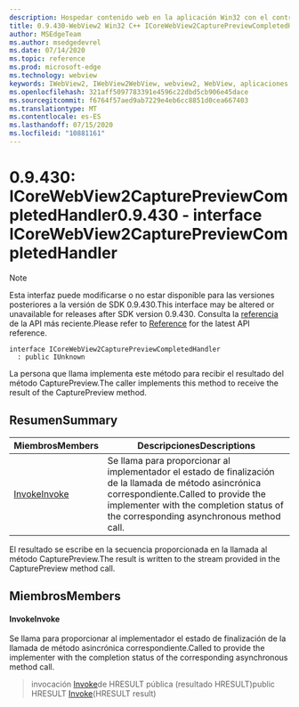 ```yaml
---
description: Hospedar contenido web en la aplicación Win32 con el control Microsoft Edge WebView2
title: 0.9.430-WebView2 Win32 C++ ICoreWebView2CapturePreviewCompletedHandler
author: MSEdgeTeam
ms.author: msedgedevrel
ms.date: 07/14/2020
ms.topic: reference
ms.prod: microsoft-edge
ms.technology: webview
keywords: IWebView2, IWebView2WebView, webview2, WebView, aplicaciones Win32, Win32, Edge, ICoreWebView2, ICoreWebView2Host, control de explorador, HTML Edge
ms.openlocfilehash: 321aff5097783391e4596c22dbd5cb906e45dace
ms.sourcegitcommit: f6764f57aed9ab7229e4eb6cc8851d0cea667403
ms.translationtype: MT
ms.contentlocale: es-ES
ms.lasthandoff: 07/15/2020
ms.locfileid: "10881161"
---
```

# <span data-ttu-id="6851c-104">0.9.430: ICoreWebView2CapturePreviewCompletedHandler</span><span class="sxs-lookup"><span data-stu-id="6851c-104">0.9.430 - interface ICoreWebView2CapturePreviewCompletedHandler</span></span> 

> [!NOTE]
> <span data-ttu-id="6851c-105">Esta interfaz puede modificarse o no estar disponible para las versiones posteriores a la versión de SDK 0.9.430.</span><span class="sxs-lookup"><span data-stu-id="6851c-105">This interface may be altered or unavailable for releases after SDK version 0.9.430.</span></span> <span data-ttu-id="6851c-106">Consulta la [referencia](../../../webview2-api-reference.md) de la API más reciente.</span><span class="sxs-lookup"><span data-stu-id="6851c-106">Please refer to [Reference](../../../webview2-api-reference.md) for the latest API reference.</span></span>

```
interface ICoreWebView2CapturePreviewCompletedHandler
  : public IUnknown
```

<span data-ttu-id="6851c-107">La persona que llama implementa este método para recibir el resultado del método CapturePreview.</span><span class="sxs-lookup"><span data-stu-id="6851c-107">The caller implements this method to receive the result of the CapturePreview method.</span></span>

## <span data-ttu-id="6851c-108">Resumen</span><span class="sxs-lookup"><span data-stu-id="6851c-108">Summary</span></span>

 <span data-ttu-id="6851c-109">Miembros</span><span class="sxs-lookup"><span data-stu-id="6851c-109">Members</span></span>                        | <span data-ttu-id="6851c-110">Descripciones</span><span class="sxs-lookup"><span data-stu-id="6851c-110">Descriptions</span></span>
--------------------------------|---------------------------------------------
[<span data-ttu-id="6851c-111">Invoke</span><span class="sxs-lookup"><span data-stu-id="6851c-111">Invoke</span></span>](#invoke) | <span data-ttu-id="6851c-112">Se llama para proporcionar al implementador el estado de finalización de la llamada de método asincrónica correspondiente.</span><span class="sxs-lookup"><span data-stu-id="6851c-112">Called to provide the implementer with the completion status of the corresponding asynchronous method call.</span></span>

<span data-ttu-id="6851c-113">El resultado se escribe en la secuencia proporcionada en la llamada al método CapturePreview.</span><span class="sxs-lookup"><span data-stu-id="6851c-113">The result is written to the stream provided in the CapturePreview method call.</span></span>

## <span data-ttu-id="6851c-114">Miembros</span><span class="sxs-lookup"><span data-stu-id="6851c-114">Members</span></span>

#### <span data-ttu-id="6851c-115">Invoke</span><span class="sxs-lookup"><span data-stu-id="6851c-115">Invoke</span></span> 

<span data-ttu-id="6851c-116">Se llama para proporcionar al implementador el estado de finalización de la llamada de método asincrónica correspondiente.</span><span class="sxs-lookup"><span data-stu-id="6851c-116">Called to provide the implementer with the completion status of the corresponding asynchronous method call.</span></span>

> <span data-ttu-id="6851c-117">invocación [Invoke](#invoke)de HRESULT pública (resultado HRESULT)</span><span class="sxs-lookup"><span data-stu-id="6851c-117">public HRESULT [Invoke](#invoke)(HRESULT result)</span></span>

